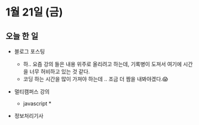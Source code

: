 # 1월 21일 (금)

## 오늘 한 일

* 블로그 포스팅
  * 하.. 요즘 강의 들은 내용 위주로 올리려고 하는데, 기록병이 도져서 여기에 시간을 너무 허비하고 있는 것 같다. 
  * 코딩 하는 시간을 많이 가져야 하는데 .. 조금 더 짬을 내봐야겠다.😱



* 멀티캠퍼스 강의
  * javascript
    * 
* 정보처리기사